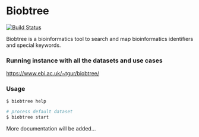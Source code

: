 # Biobtree

[![Build Status](https://dev.azure.com/biobtree/biobtree/_apis/build/status/tamerh.biobtree?branchName=master)](https://dev.azure.com/biobtree/biobtree/_build/latest?definitionId=1&branchName=master)

Biobtree is a bioinformatics tool to search and map  bioinformatics identifiers and special keywords.

### Running instance with all the datasets and use cases
https://www.ebi.ac.uk/~tgur/biobtree/


### Usage

```sh 
$ biobtree help 
```

```sh
# process default dataset 
$ biobtree start 
```

More documentation will be added...
